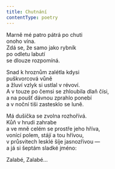 ```yaml
---
title: Chutnání
contentType: poetry
---
```


Marně mé patro pátrá po chuti  
onoho vína.  
Zdá se, že samo jako rybník  
po odletu labutí  
se dlouze rozpomíná.

Snad k hroznům zalétla kdysi  
puškvorcová vůně  
a žluví vzlyk si ustlal v révoví.  
A v touze po čemsi se zhloubila dlaň čísi,  
a na poušť dávnou zprahlo ponebí  
a v noční tiši zastesklo se luně.

Má dušička se zvolna rozhořívá.  
Kůň v hrudi zahrabe  
a ve mně celém se prostře jeho hříva,  
vonící polem, stájí a tou hřívou,  
v průsvitech lesklé šíje jasnozřivou —  
a já si šeptám sladké jméno:

Zalabé, Zalabé…
